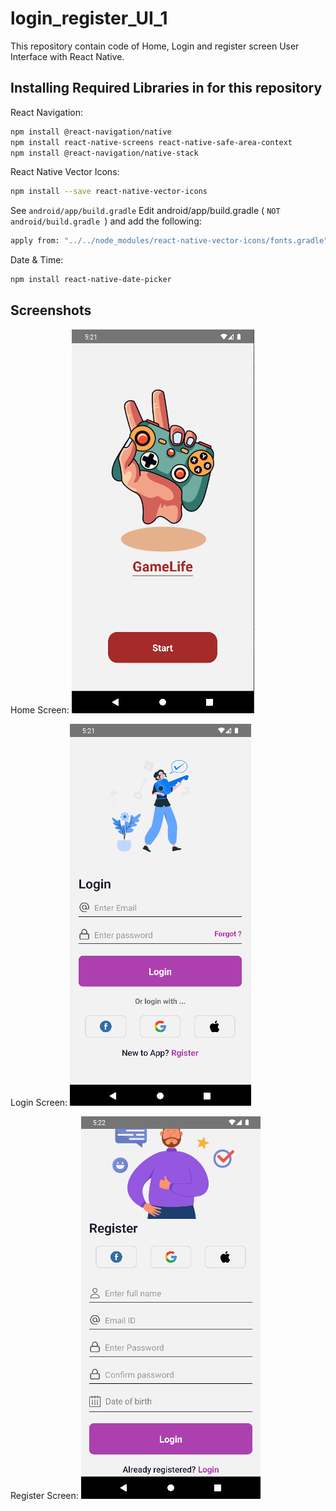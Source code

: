 
# login_register_UI_1

This repository contain code of Home, Login and register screen User Interface with React Native.




## Installing Required Libraries in for this repository


React Navigation:
```bash
npm install @react-navigation/native
npm install react-native-screens react-native-safe-area-context
npm install @react-navigation/native-stack
```

React Native Vector Icons: 
```bash
npm install --save react-native-vector-icons
```

See `android/app/build.gradle` 
Edit android/app/build.gradle ( `NOT android/build.gradle `) and add the following:

```bash
apply from: "../../node_modules/react-native-vector-icons/fonts.gradle"
```

Date & Time:
```bash
npm install react-native-date-picker
```




## Screenshots

Home Screen:
![App Screenshot](https://github.com/supolaris/login_register_UI_1/blob/main/assets/homeSS.png?raw=true)

Login Screen:
![App Screenshot](https://github.com/supolaris/login_register_UI_1/blob/main/assets/loginSS.png?raw=true)


Register Screen:
![App Screenshot](https://github.com/supolaris/login_register_UI_1/blob/main/assets/registerSS.png?raw=true)

